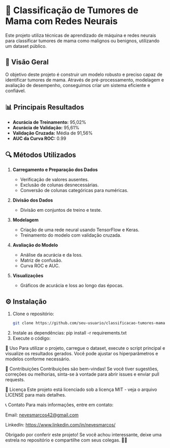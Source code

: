 # 🧠 Classificação de Tumores de Mama com Redes Neurais

Este projeto utiliza técnicas de aprendizado de máquina e redes neurais para classificar tumores de mama como malignos ou benignos, utilizando um dataset público.

## 🚀 Visão Geral

O objetivo deste projeto é construir um modelo robusto e preciso capaz de identificar tumores de mama. Através de pré-processamento, modelagem e avaliação de desempenho, conseguimos criar um sistema eficiente e confiável.

## 📊 Principais Resultados

- **Acurácia de Treinamento:** 95,02%
- **Acurácia de Validação:** 95,61%
- **Validação Cruzada:** Média de 91,56%
- **AUC da Curva ROC:** 0.99

## 🔍 Métodos Utilizados

1. **Carregamento e Preparação dos Dados**
   - Verificação de valores ausentes.
   - Exclusão de colunas desnecessárias.
   - Conversão de colunas categóricas para numéricas.

2. **Divisão dos Dados**
   - Divisão em conjuntos de treino e teste.

3. **Modelagem**
   - Criação de uma rede neural usando TensorFlow e Keras.
   - Treinamento do modelo com validação cruzada.

4. **Avaliação do Modelo**
   - Análise da acurácia e da loss.
   - Matriz de confusão.
   - Curva ROC e AUC.

5. **Visualizações**
   - Gráficos de acurácia e loss ao longo das épocas.

## ⚙️ Instalação

1. Clone o repositório:
   ```bash
   git clone https://github.com/seu-usuario/classificacao-tumores-mama.git

2. Instale as dependências:
   pip install -r requirements.txt
3.  Execute o código:

📝 Uso
Para utilizar o projeto, carregue o dataset, execute o script principal e visualize os resultados gerados. Você pode ajustar os hiperparâmetros e modelos conforme necessário.

🌟 Contribuições
Contribuições são bem-vindas! Se você tiver sugestões, correções ou melhorias, sinta-se à vontade para abrir issues e enviar pull requests.

📜 Licença
Este projeto está licenciado sob a licença MIT - veja o arquivo LICENSE para mais detalhes.

📞 Contato
Para mais informações, entre em contato:

Email: nevesmarcos42@gmail.com

LinkedIn: https://www.linkedin.com/in/nevesmarcos/

Obrigado por conferir este projeto! Se você achou interessante, deixe uma estrela no repositório e compartilhe com seus colegas. 🚀✨
